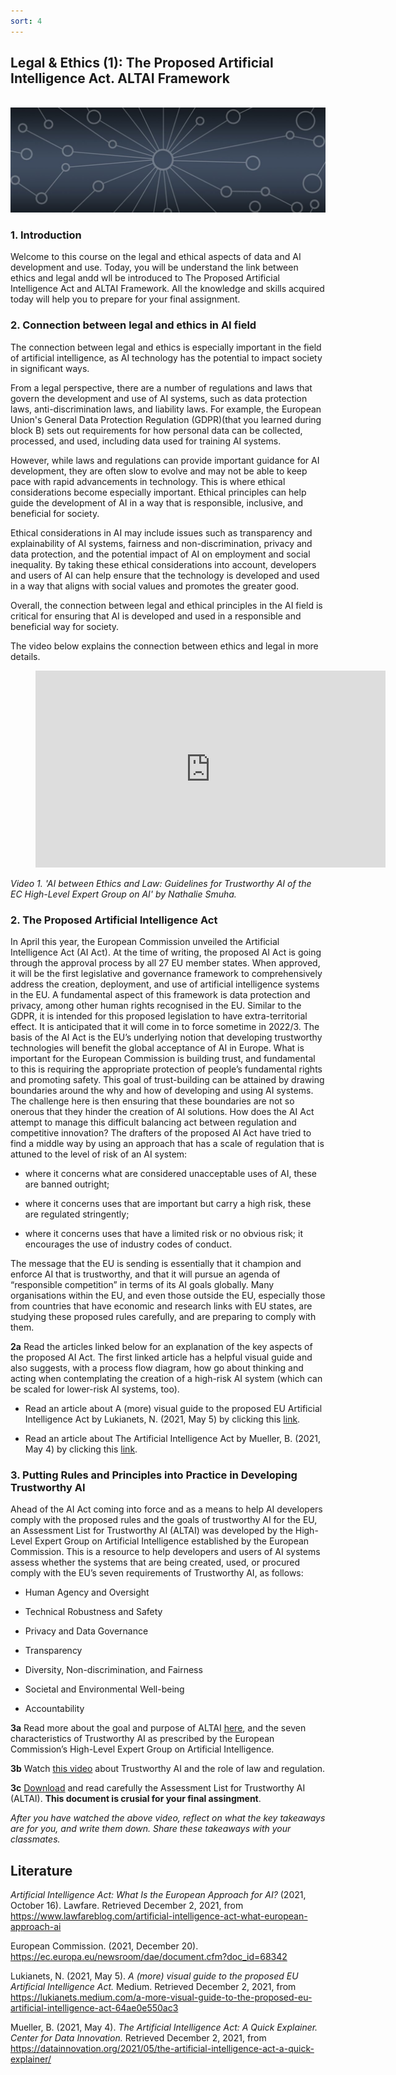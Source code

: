 ```yaml
---
sort: 4
---
```


## __Legal & Ethics (1): The Proposed Artificial Intelligence Act. ALTAI Framework__
\
<img src="./images/datalab_banner.jpg" alt="Books banner" width="600"/>

### 1. Introduction

Welcome to this course on the legal and ethical aspects of data and AI development and use. Today, you will be  understand the link between ethics and legal andd wll be introduced to The Proposed Artificial Intelligence Act and ALTAI Framework. 
All the knowledge and skills acquired today will help you to prepare for your final assignment.

### 2. Connection between legal and ethics in AI field 

The connection between legal and ethics is especially important in the field of artificial intelligence, as AI technology has the potential to impact society in significant ways.

From a legal perspective, there are a number of regulations and laws that govern the development and use of AI systems, such as data protection laws, anti-discrimination laws, and liability laws. For example, the European Union's General Data Protection Regulation (GDPR)(that you learned during block B) sets out requirements for how personal data can be collected, processed, and used, including data used for training AI systems.

However, while laws and regulations can provide important guidance for AI development, they are often slow to evolve and may not be able to keep pace with rapid advancements in technology. This is where ethical considerations become especially important. Ethical principles can help guide the development of AI in a way that is responsible, inclusive, and beneficial for society.

Ethical considerations in AI may include issues such as transparency and explainability of AI systems, fairness and non-discrimination, privacy and data protection, and the potential impact of AI on employment and social inequality. By taking these ethical considerations into account, developers and users of AI can help ensure that the technology is developed and used in a way that aligns with social values and promotes the greater good.

Overall, the connection between legal and ethical principles in the AI field is critical for ensuring that AI is developed and used in a responsible and beneficial way for society.

The video below explains the connection between ethics and legal in more details.

<!-- blank line -->
<figure class="video_container">
<iframe width="560" height="315" src="https://www.youtube.com/embed/d3P-SBoGtxk" title="YouTube video player" frameborder="0" allow="accelerometer; autoplay; clipboard-write; encrypted-media; gyroscope; picture-in-picture" allowfullscreen></iframe>
</figure>
<!-- blank line -->

*Video 1. 'AI between Ethics and Law: Guidelines for Trustworthy AI of the EC High-Level Expert Group on AI' by Nathalie Smuha.*


### 2. The Proposed Artificial Intelligence Act

In April this year, the European Commission unveiled the Artificial Intelligence Act (AI Act). At the time of writing, the proposed AI Act is going through the approval process by all 27 EU member states. When approved, it will be the first legislative and governance framework to comprehensively address the creation, deployment, and use of artificial intelligence systems in the EU. A fundamental aspect of this framework is data protection and privacy, among other human rights recognised in the EU. Similar to the GDPR, it is intended for this proposed legislation to have extra-territorial effect. It is anticipated that it will come in to force sometime in 2022/3.
The basis of the AI Act is the EU’s underlying notion that developing trustworthy technologies will benefit the global acceptance of AI in Europe. What is important for the European Commission is building trust, and fundamental to this is requiring the appropriate protection of people’s fundamental rights and promoting safety. This goal of trust-building can be attained by drawing boundaries around the why and how of developing and using AI systems. The challenge here is then ensuring that these boundaries are not so onerous that they hinder the creation of AI solutions. How does the AI Act attempt to manage this difficult balancing act between regulation and competitive innovation? The drafters of the proposed AI Act have tried to find a middle way by using an approach that has a scale of regulation that is attuned to the level of risk of an AI system:

-	where it concerns what are considered unacceptable uses of AI, these are banned outright;

-	where it concerns uses that are important but carry a high risk, these are regulated stringently;

-	where it concerns uses that have a limited risk or no obvious risk; it encourages the use of industry codes of conduct.

The message that the EU is sending is essentially that it champion and enforce AI that is trustworthy, and that it will pursue an agenda of “responsible competition” in terms of its AI goals globally. Many organisations within the EU, and even those outside the EU, especially those from countries that have economic and research links with EU states, are studying these proposed rules carefully, and are preparing to comply with them.


__2a__ Read the articles linked below for an explanation of the key aspects of the proposed AI Act. The first linked article has a helpful visual guide and also suggests, with a process flow diagram, how go about thinking and acting when contemplating the creation of a high-risk AI system (which can be scaled for lower-risk AI systems, too).

- Read an article about A (more) visual guide to the proposed EU Artificial Intelligence Act by Lukianets, N. (2021, May 5) by clicking this [link](https://lukianets.medium.com/a-more-visual-guide-to-the-proposed-eu-artificial-intelligence-act-64ae0e550ac3).

- Read an article about The Artificial Intelligence Act by Mueller, B. (2021, May 4) by clicking this [link](https://datainnovation.org/2021/05/the-artificial-intelligence-act-a-quick-explainer/).


### 3. Putting Rules and Principles into Practice in Developing Trustworthy AI

Ahead of the AI Act coming into force and as a means to help AI developers comply with the proposed rules and the goals of trustworthy AI for the EU, an Assessment List for Trustworthy AI (ALTAI) was developed by the High-Level Expert Group on Artificial Intelligence established by the European Commission. This is a resource to help developers and users of AI systems assess whether the systems that are being created, used, or procured comply with the EU’s seven requirements of Trustworthy AI, as follows:

-	Human Agency and Oversight

-	Technical Robustness and Safety

-	Privacy and Data Governance

-	Transparency

-	Diversity, Non-discrimination, and Fairness

-	Societal and Environmental Well-being

-	Accountability

__3a__ Read more about the goal and purpose of ALTAI [here](https://altai.insight-centre.org/), and the seven characteristics of Trustworthy AI as prescribed by the European Commission’s High-Level Expert Group on Artificial Intelligence.

__3b__ Watch [this video](https://futurium.ec.europa.eu/en/european-ai-alliance/videos/all-you-need-know-trustworthy-ai-and-role-law-and-regulation) about Trustworthy AI and the role of law and regulation.

__3c__ [Download](https://ec.europa.eu/newsroom/dae/document.cfm?doc_id=68342) and read carefully the Assessment List for Trustworthy AI (ALTAI). __This document is crusial for your final assingment__. 

*After you have watched the above video, reflect on what the key takeaways are for you, and write them down. Share these takeaways with your classmates.*



## __Literature__

*Artificial Intelligence Act: What Is the European Approach for AI?* (2021, October 16). Lawfare. Retrieved December 2, 2021, from https://www.lawfareblog.com/artificial-intelligence-act-what-european-approach-ai

European Commission. (2021, December 20). https://ec.europa.eu/newsroom/dae/document.cfm?doc_id=68342

Lukianets, N. (2021, May 5). *A (more) visual guide to the proposed EU Artificial Intelligence Act.* Medium. Retrieved December 2, 2021, from https://lukianets.medium.com/a-more-visual-guide-to-the-proposed-eu-artificial-intelligence-act-64ae0e550ac3


Mueller, B. (2021, May 4). *The Artificial Intelligence Act: A Quick Explainer. Center for Data Innovation.* Retrieved December 2, 2021, from https://datainnovation.org/2021/05/the-artificial-intelligence-act-a-quick-explainer/


